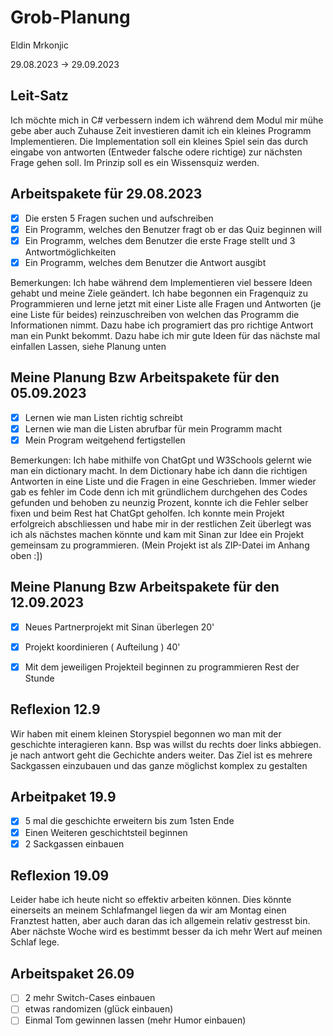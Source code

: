 # Grob-Planung

Eldin Mrkonjic

29.08.2023 -> 29.09.2023 

## Leit-Satz

Ich möchte mich in C# verbessern indem ich während dem Modul mir mühe gebe aber auch Zuhause Zeit investieren damit ich ein kleines Programm Implementieren. Die Implementation soll ein kleines Spiel sein das durch eingabe von antworten (Entweder falsche odere richtige) zur nächsten Frage gehen soll. Im Prinzip soll es ein Wissensquiz werden.

## Arbeitspakete für 29.08.2023

- [x] Die ersten 5 Fragen suchen und aufschreiben
- [x] Ein Programm, welches den Benutzer fragt ob er das Quiz beginnen will
- [x] Ein Programm, welches dem Benutzer die erste Frage stellt und 3 Antwortmöglichkeiten 
- [x] Ein Programm, welches dem Benutzer die Antwort ausgibt

Bemerkungen:
Ich habe während dem Implementieren viel bessere Ideen gehabt und meine Ziele geändert.
Ich habe begonnen ein Fragenquiz zu Programmieren und lerne jetzt mit einer Liste alle Fragen und Antworten (je eine Liste für beides) reinzuschreiben von welchen das Programm die Informationen nimmt. Dazu habe ich programiert das pro richtige Antwort man ein Punkt bekommt. Dazu habe ich mir gute Ideen für das nächste mal einfallen Lassen, siehe Planung unten

## Meine Planung Bzw Arbeitspakete für den 05.09.2023
- [x] Lernen wie man Listen richtig schreibt
- [x] Lernen wie man die Listen abrufbar für mein Programm macht
- [x] Mein Program weitgehend fertigstellen

Bemerkungen:
Ich habe mithilfe von ChatGpt und W3Schools gelernt wie man ein dictionary macht. In dem Dictionary habe ich dann die richtigen Antworten in eine Liste und die Fragen in eine Geschrieben. Immer wieder gab es fehler im Code denn ich mit gründlichem durchgehen des Codes gefunden und behoben zu neunzig Prozent, konnte ich die Fehler selber fixen und beim Rest hat ChatGpt geholfen. Ich konnte mein Projekt erfolgreich abschliessen und habe mir in der restlichen Zeit überlegt was ich als nächstes machen könnte und kam mit Sinan zur Idee ein Projekt gemeinsam zu programmieren. (Mein Projekt ist als ZIP-Datei im Anhang oben :])

## Meine Planung Bzw Arbeitspakete für den 12.09.2023
- [x] Neues Partnerprojekt mit Sinan überlegen 20'
- [x] Projekt koordinieren ( Aufteilung ) 40'
- [x]  Mit dem jeweiligen Projekteil beginnen zu programmieren Rest der Stunde


## Reflexion 12.9
Wir haben mit einem kleinen Storyspiel begonnen wo man mit der geschichte interagieren kann. Bsp was willst du rechts doer links abbiegen. je nach antwort geht die Gechichte anders weiter. Das Ziel ist es mehrere Sackgassen einzubauen und das ganze möglichst komplex zu  gestalten

## Arbeitpaket 19.9
- [x] 5 mal die geschichte erweitern bis zum 1sten Ende
- [x] Einen Weiteren geschichtsteil beginnen
- [x] 2 Sackgassen einbauen

## Reflexion 19.09
Leider habe ich heute nicht so effektiv arbeiten können. Dies könnte einerseits an meinem Schlafmangel liegen da wir am Montag einen Franztest hatten, aber auch daran das ich allgemein relativ gestresst bin. Aber nächste Woche wird es bestimmt besser da ich mehr Wert auf meinen Schlaf lege.

## Arbeitspaket 26.09
- [ ] 2 mehr Switch-Cases einbauen
- [ ] etwas randomizen (glück einbauen)
- [ ] Einmal Tom gewinnen lassen (mehr Humor einbauen)

